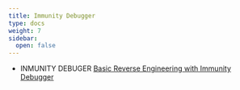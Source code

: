 ```yaml
---
title: Immunity Debugger
type: docs
weight: 7
sidebar:
  open: false
---
```


- INMUNITY DEBUGER [Basic Reverse Engineering with Immunity Debugger](https://class.malware.re/stuff/nardella/basic-reverse-engineering-immunity-debugger-36982.pdf)